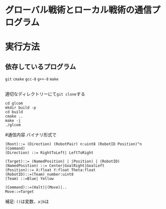# グローバル戦術とローカル戦術の通信プログラム

# 実行方法
## 依存しているプログラム
`git` `cmake` `gcc-8` `g++-8` `make`
## 
適切なディレクトリーにて`git clone`する 
```
cd glcom
mkdir build -p
cd build
cmake ..
make -j
./glcom
```
#通信内容
バイナリ形式で
```
(Root)::= (Direction) (RobotPair) n:uint8 (RobotID Position)^n (Command)
(Direction) ::= RightToLeft| LeftToRight 

(Target)::= (NamedPosition) | (Position) | (RobotID)
(NamedPosition) ::= Center|GoalRight|GoalLeft
(Position)::= X:float Y:float Theta:float
(RobotID)::=(Team) number:uint8
(Team) ::=Blue| Yellow

(Command)::=(Halt)|(Move)|..  
Move::=Target
```
補足: `()`は変数、`a|b`は